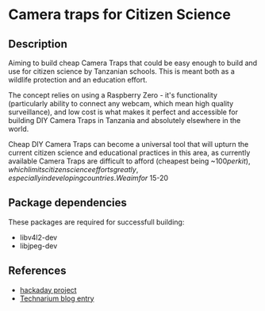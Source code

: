 # Camera traps for Citizen Science


## Description

Aiming to build cheap Camera Traps that could be easy enough to build and use for citizen science by Tanzanian schools. This is meant both as a wildlife protection and an education effort.


The concept relies on using a Raspberry Zero - it's functionality (particularly ability to connect any webcam, which mean high quality surveillance), and low cost is what makes it perfect and accessible for building DIY Camera Traps in Tanzania and absolutely elsewhere in the world.


Cheap DIY Camera Traps can become a universal tool that will upturn the current citizen science and educational practices in this area, as currently available Camera Traps are difficult to afford (cheapest being ~$100 per kit), which limits citizen science efforts greatly, especially in developing countries.
We aim for ~$15-20

## Package dependencies

These packages are required for successfull building:

* libv4l2-dev
* libjpeg-dev

## References

* [hackaday project](https://hackaday.io/project/11088-camera-traps-for-citizen-science)
* [Technarium blog entry](http://blog.technariumas.lt/post/143423509856/prototyping-camera-traps)
